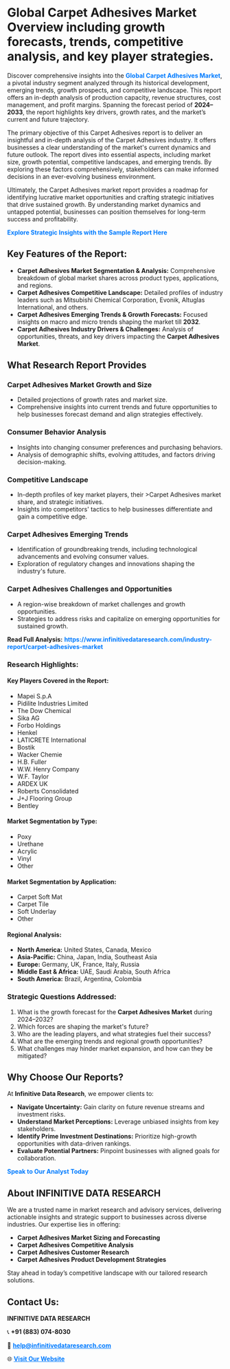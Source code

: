 <h1>Global Carpet Adhesives Market Overview including growth forecasts, trends, competitive analysis, and key player strategies.</h1>
<p>
Discover comprehensive insights into the 
<a href="https://www.infinitivedataresearch.com/industry-report/carpet-adhesives-market" rel="dofollow" style="color: #007BFF; text-decoration: none;"><strong>Global Carpet Adhesives Market</strong></a>, a pivotal industry segment analyzed through its historical development, emerging trends, growth prospects, and competitive landscape. This report offers an in-depth analysis of production capacity, revenue structures, cost management, and profit margins. Spanning the forecast period of <strong>2024–2033</strong>, the report highlights key drivers, growth rates, and the market’s current and future trajectory.
</p>
<p>
The primary objective of this Carpet Adhesives report is to deliver an insightful and in-depth analysis of the Carpet Adhesives industry. It offers businesses a clear understanding of the market's current dynamics and future outlook. The report dives into essential aspects, including market size, growth potential, competitive landscapes, and emerging trends. By exploring these factors comprehensively, stakeholders can make informed decisions in an ever-evolving business environment.
</p>
<p>
Ultimately, the Carpet Adhesives market report provides a roadmap for identifying lucrative market opportunities and crafting strategic initiatives that drive sustained growth. By understanding market dynamics and untapped potential, businesses can position themselves for long-term success and profitability.
</p>
<p>
<a href="https://www.infinitivedataresearch.com/request-sample/reportId=105807" style="color: #007BFF; text-decoration: none;"><strong>Explore Strategic Insights with the Sample Report Here</strong></a>
</p>

<h2>Key Features of the Report:</h2>
<ul>
<li><strong>Carpet Adhesives Market Segmentation & Analysis:</strong> Comprehensive breakdown of global market shares across product types, applications, and regions.</li>
<li><strong>Carpet Adhesives Competitive Landscape:</strong> Detailed profiles of industry leaders such as Mitsubishi Chemical Corporation, Evonik, Altuglas International, and others.</li>
<li><strong>Carpet Adhesives Emerging Trends & Growth Forecasts:</strong> Focused insights on macro and micro trends shaping the market till <strong>2032</strong>.</li>
<li><strong>Carpet Adhesives Industry Drivers & Challenges:</strong> Analysis of opportunities, threats, and key drivers impacting the <strong>Carpet Adhesives Market</strong>.</li>
</ul>

<h2>What Research Report Provides</h2>
<h3>Carpet Adhesives Market Growth and Size</h3>
<ul>
<li>Detailed projections of growth rates and market size.</li>
<li>Comprehensive insights into current trends and future opportunities to help businesses forecast demand and align strategies effectively.</li>
</ul>

<h3>Consumer Behavior Analysis</h3>
<ul>
<li>Insights into changing consumer preferences and purchasing behaviors.</li>
<li>Analysis of demographic shifts, evolving attitudes, and factors driving decision-making.</li>
</ul>

<h3>Competitive Landscape</h3>
<ul>
<li>In-depth profiles of key market players, their >Carpet Adhesives market share, and strategic initiatives.</li>
<li>Insights into competitors' tactics to help businesses differentiate and gain a competitive edge.</li>
</ul>

<h3>Carpet Adhesives Emerging Trends</h3>
<ul>
<li>Identification of groundbreaking trends, including technological advancements and evolving consumer values.</li>
<li>Exploration of regulatory changes and innovations shaping the industry's future.</li>
</ul>

<h3>Carpet Adhesives Challenges and Opportunities</h3>
<ul>
<li>A region-wise breakdown of market challenges and growth opportunities.</li>
<li>Strategies to address risks and capitalize on emerging opportunities for sustained growth.</li>
</ul>
<p><strong>Read Full Analysis:</strong> <a href="https://www.infinitivedataresearch.com/industry-report/carpet-adhesives-market" rel="dofollow" style="color: #007BFF; text-decoration: none;"><strong>https://www.infinitivedataresearch.com/industry-report/carpet-adhesives-market</strong></a></p>
<h3>Research Highlights:</h3>
<h4>Key Players Covered in the Report:</h4>
<ul><li>Mapei S.p.A</li><li>Pidilite Industries Limited</li><li>The Dow Chemical</li><li>Sika AG</li><li>Forbo Holdings</li><li>Henkel</li><li>LATICRETE International</li><li>Bostik</li><li>Wacker Chemie</li><li>H.B. Fuller</li><li>W.W. Henry Company</li><li>W.F. Taylor</li><li>ARDEX UK</li><li>Roberts Consolidated</li><li>J+J Flooring Group</li><li>Bentley</li></ul>
<h4>Market Segmentation by Type:</h4>
<ul><li>Poxy</li><li>Urethane</li><li>Acrylic</li><li>Vinyl</li><li>Other</li></ul>
<h4>Market Segmentation by Application:</h4>
<ul><li>Carpet Soft Mat</li><li>Carpet Tile</li><li>Soft Underlay</li><li>Other</li></ul>

<h4>Regional Analysis:</h4>
<ul>
<li><strong>North America:</strong> United States, Canada, Mexico</li>
<li><strong>Asia-Pacific:</strong> China, Japan, India, Southeast Asia</li>
<li><strong>Europe:</strong> Germany, UK, France, Italy, Russia</li>
<li><strong>Middle East & Africa:</strong> UAE, Saudi Arabia, South Africa</li>
<li><strong>South America:</strong> Brazil, Argentina, Colombia</li>
</ul>

<h3>Strategic Questions Addressed:</h3>
<ol>
<li>What is the growth forecast for the <strong>Carpet Adhesives Market</strong> during 2024–2032?</li>
<li>Which forces are shaping the market's future?</li>
<li>Who are the leading players, and what strategies fuel their success?</li>
<li>What are the emerging trends and regional growth opportunities?</li>
<li>What challenges may hinder market expansion, and how can they be mitigated?</li>
</ol>

<h2>Why Choose Our Reports?</h2>
<p>At <strong>Infinitive Data Research</strong>, we empower clients to:</p>
<ul>
<li><strong>Navigate Uncertainty:</strong> Gain clarity on future revenue streams and investment risks.</li>
<li><strong>Understand Market Perceptions:</strong> Leverage unbiased insights from key stakeholders.</li>
<li><strong>Identify Prime Investment Destinations:</strong> Prioritize high-growth opportunities with data-driven rankings.</li>
<li><strong>Evaluate Potential Partners:</strong> Pinpoint businesses with aligned goals for collaboration.</li>
</ul>
<p><a href="https://www.infinitivedataresearch.com/industry-report/carpet-adhesives-market" rel="dofollow" style="color: #007BFF; text-decoration: none;"><strong>Speak to Our Analyst Today</strong></a></p>

<h2>About INFINITIVE DATA RESEARCH</h2>
<p>We are a trusted name in market research and advisory services, delivering actionable insights and strategic support to businesses across diverse industries. Our expertise lies in offering:</p>
<ul>
<li><strong>Carpet Adhesives Market Sizing and Forecasting</strong></li>
<li><strong>Carpet Adhesives Competitive Analysis</strong></li>
<li><strong>Carpet Adhesives Customer Research</strong></li>
<li><strong>Carpet Adhesives Product Development Strategies</strong></li>
</ul>
<p>Stay ahead in today’s competitive landscape with our tailored research solutions.</p>

<h2>Contact Us:</h2>
<p><strong>INFINITIVE DATA RESEARCH</strong></p>
<p>📞 <strong>+91 (883) 074-8030</strong></p>
<p>📧 <strong><a href="mailto:help@infinitivedataresearch.com" style="color: #007BFF;">help@infinitivedataresearch.com</a></strong></p>
<p>🌐 <strong><a href="https://www.infinitivedataresearch.com" rel="dofollow" style="color: #007BFF;">Visit Our Website</a></strong></p>